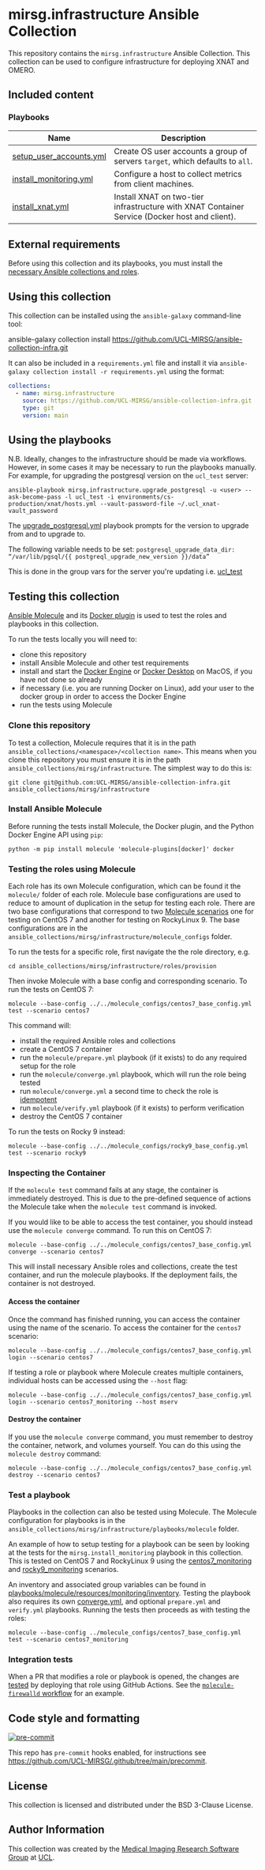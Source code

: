 # mirsg.infrastructure Ansible Collection

This repository contains the `mirsg.infrastructure` Ansible Collection. This
collection can be used to configure infrastructure for deploying XNAT and OMERO.

## Included content

### Playbooks

| Name                                                         | Description                                                                                   |
| ------------------------------------------------------------ | --------------------------------------------------------------------------------------------- |
| [setup_user_accounts.yml](playbooks/setup_user_accounts.yml) | Create OS user accounts a group of servers `target`, which defaults to `all`.                 |
| [install_monitoring.yml](playbooks/install_monitoring.yml)   | Configure a host to collect metrics from client machines.                                     |
| [install_xnat.yml](playbooks/install_xnat.yml)               | Install XNAT on two-tier infrastructure with XNAT Container Service (Docker host and client). |

## External requirements

Before using this collection and its playbooks, you must install the
[necessary Ansible collections and roles](meta/requirements.yml).

## Using this collection

This collection can be installed using the `ansible-galaxy` command-line tool:

ansible-galaxy collection install
<https://github.com/UCL-MIRSG/ansible-collection-infra.git>

It can also be included in a `requirements.yml` file and install it via
`ansible-galaxy collection install -r requirements.yml` using the format:

```yaml
collections:
  - name: mirsg.infrastructure
    source: https://github.com/UCL-MIRSG/ansible-collection-infra.git
    type: git
    version: main
```

## Using the playbooks

N.B. Ideally, changes to the infrastructure should be made via workflows.
However, in some cases it may be necessary to run the playbooks manually.
For example, for upgrading the postgresql version on the `ucl_test` server:

```shell
ansible-playbook mirsg.infrastructure.upgrade_postgresql -u <user> --ask-become-pass -l ucl_test -i environments/cs-production/xnat/hosts.yml --vault-password-file ~/.ucl_xnat-vault_password
```

The [upgrade_postgresql.yml](https://github.com/UCL-MIRSG/ansible-collection-infra/blob/f2574a6d6d7e5682e8507373643722916c5461bc/playbooks/upgrade_postgresql.yml)
playbook prompts for the version to upgrade from and to upgrade to.

The following variable needs to be set:
`postgresql_upgrade_data_dir: “/var/lib/pgsql/{{ postgreql_upgrade_new_version }}/data”`

This is done in the group vars for the server you're updating i.e. [ucl_test](https://github.com/UCL-MIRSG/UCLMedicalImagingEnv/blob/ef69a7116dcacbc30a146a5d06c928d686805dd5/environments/cs-production/xnat/group_vars/ucl_test/vars)

## Testing this collection

[Ansible Molecule](https://ansible.readthedocs.io/projects/molecule/) and its
[Docker plugin](https://github.com/ansible-community/molecule-plugins) is used
to test the roles and playbooks in this collection.

To run the tests locally you will need to:

- clone this repository
- install Ansible Molecule and other test requirements
- install and start the [Docker Engine](https://docs.docker.com/engine/install/)
  or [Docker Desktop](https://www.docker.com/products/docker-desktop/) on MacOS,
  if you have not done so already
- if necessary (i.e. you are running Docker on Linux), add your user to the
  docker group in order to access the Docker Engine
- run the tests using Molecule

### Clone this repository

To test a collection, Molecule requires that it is in the path
`ansible_collections/<namespace>/<collection name>`. This means when you clone
this repository you must ensure it is in the path
`ansible_collections/mirsg/infrastructure`. The simplest way to do this is:

```shell
git clone git@github.com:UCL-MIRSG/ansible-collection-infra.git ansible_collections/mirsg/infrastructure
```

### Install Ansible Molecule

Before running the tests install Molecule, the Docker plugin, and the Python
Docker Engine API using `pip`:

```shell
python -m pip install molecule 'molecule-plugins[docker]' docker
```

### Testing the roles using Molecule

Each role has its own Molecule configuration, which can be found it the
`molecule/` folder of each role. Molecule base configurations are used to reduce
to amount of duplication in the setup for testing each role. There are two base
configurations that correspond to two
[Molecule scenarios](https://ansible.readthedocs.io/projects/molecule/getting-started/#molecule-scenarios)
one for testing on CentOS 7 and another for testing on RockyLinux 9. The base
configurations are in the
`ansible_collections/mirsg/infrastructure/molecule_configs` folder.

To run the tests for a specific role, first navigate the the role directory,
e.g.

```shell
cd ansible_collections/mirsg/infrastructure/roles/provision
```

Then invoke Molecule with a base config and corresponding scenario. To run the
tests on CentOS 7:

```shell
molecule --base-config ../../molecule_configs/centos7_base_config.yml test --scenario centos7
```

This command will:

- install the required Ansible roles and collections
- create a CentOS 7 container
- run the `molecule/prepare.yml` playbook (if it exists) to do any required
  setup for the role
- run the `molecule/converge.yml` playbook, which will run the role being tested
- run `molecule/converge.yml` a second time to check the role is
  [idempotent](https://docs.ansible.com/ansible/latest/reference_appendices/glossary.html#term-Idempotency)
- run `molecule/verify.yml` playbook (if it exists) to perform verification
- destroy the CentOS 7 container

To run the tests on Rocky 9 instead:

```shell
molecule --base-config ../../molecule_configs/rocky9_base_config.yml test --scenario rocky9
```

### Inspecting the Container

If the `molecule test` command fails at any stage, the container is immediately
destroyed. This is due to the pre-defined sequence of actions the Molecule take
when the `molecule test` command is invoked.

If you would like to be able to access the test container, you should instead
use the `molecule converge` command. To run this on CentOS 7:

```shell
molecule --base-config ../../molecule_configs/centos7_base_config.yml converge --scenario centos7
```

This will install necessary Ansible roles and collections, create the test
container, and run the molecule playbooks. If the deployment fails, the
container is not destroyed.

#### Access the container

Once the command has finished running, you can access the container using the
name of the scenario. To access the container for the `centos7` scenario:

```shell
molecule --base-config ../../molecule_configs/centos7_base_config.yml login --scenario centos7
```

If testing a role or playbook where Molecule creates multiple containers,
individual hosts can be accessed using the `--host` flag:

```shell
molecule --base-config ../../molecule_configs/centos7_base_config.yml login --scenario centos7_monitoring --host mserv
```

#### Destroy the container

If you use the `molecule converge` command, you must remember to destroy the
container, network, and volumes yourself. You can do this using the
`molecule destroy` command:

```shell
molecule --base-config ../../molecule_configs/centos7_base_config.yml  destroy --scenario centos7
```

### Test a playbook

Playbooks in the collection can also be tested using Molecule. The Molecule
configuration for playbooks is in the
`ansible_collections/mirsg/infrastructure/playbooks/molecule` folder.

An example of how to setup testing for a playbook can be seen by looking at the
tests for the `mirsg.install_monitoring` playbook in this collection. This is
tested on CentOS 7 and RockyLinux 9 using the
[centos7_monitoring](./playbooks/molecule/centos7_monitoring/) and
[rocky9_monitoring](./playbooks/molecule/rocky9_monitoring/) scenarios.

An inventory and associated group variables can be found in
[playbooks/molecule/resources/monitoring/inventory](./playbooks/molecule/resources/monitoring/inventory/).
Testing the playbook also requires its own
[converge.yml](./playbooks/molecule/resources/monitoring/converge.yml), and
optional `prepare.yml` and `verify.yml` playbooks. Running the tests then
proceeds as with testing the roles:

```shell
molecule --base-config ../molecule_configs/centos7_base_config.yml test --scenario centos7_monitoring
```

### Integration tests

When a PR that modifies a role or playbook is opened, the changes are
[tested](.github/workflows/) by deploying that role using GitHub Actions. See
the [`molecule-firewalld` workflow](.github/workflows/molecule-firewalld.yml)
for an example.

## Code style and formatting

[![pre-commit](https://img.shields.io/badge/pre--commit-enabled-brightgreen?logo=pre-commit&logoColor=white)](https://github.com/pre-commit/pre-commit)

This repo has `pre-commit` hooks enabled, for instructions see
<https://github.com/UCL-MIRSG/.github/tree/main/precommit>.

## License

This collection is licensed and distributed under the BSD 3-Clause License.

## Author Information

This collection was created by the
[Medical Imaging Research Software Group](https://www.ucl.ac.uk/advanced-research-computing/expertise/research-software-development/medical-imaging-research-software-group)
at [UCL](https://www.ucl.ac.uk/).
